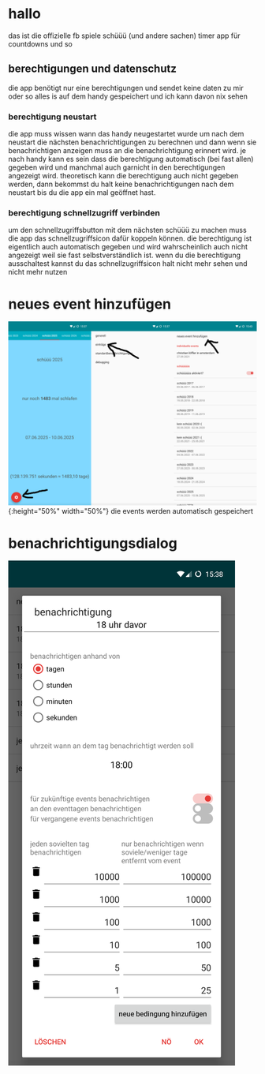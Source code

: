# hallo

das ist die offizielle fb spiele schüüü (und andere sachen) timer app für countdowns und so


## berechtigungen und datenschutz
die app benötigt nur eine berechtigungen und sendet keine daten zu mir oder so alles is auf dem handy gespeichert und ich kann davon nix sehen

### berechtigung neustart
die app muss wissen wann das handy neugestartet wurde um nach dem neustart die nächsten benachrichtigungen zu berechnen und dann wenn sie benachrichtigen anzeigen muss an die benachrichtigung erinnert wird. je nach handy kann es sein dass die berechtigung automatisch (bei fast allen) gegeben wird und manchmal auch garnicht in den berechtigungen angezeigt wird. theoretisch kann die berechtigung auch nicht gegeben werden, dann bekommst du halt keine benachrichtigungen nach dem neustart bis du die app ein mal geöffnet hast.

### berechtigung schnellzugriff verbinden
um den schnellzugriffsbutton mit dem nächsten schüüü zu machen muss die app das schnellzugriffsicon dafür koppeln können. die berechtigung ist eigentlich auch automatisch gegeben und wird wahrscheinlich auch nicht angezeigt weil sie fast selbstverständlich ist. wenn du die berechtigung ausschaltest kannst du das schnellzugriffsicon halt nicht mehr sehen und nicht mehr nutzen

# neues event hinzufügen
![siehe diese screenshots](https://github.com/fbspiele/SchutzenfestTimer/blob/master/neuesEventErklarung.png?raw=true){:height="50%" width="50%"}
die events werden automatisch gespeichert

# benachrichtigungsdialog
![beispiel benachrichtigung](https://github.com/fbspiele/SchutzenfestTimer/blob/master/benachrichtigungErklarung.png?raw=true)
